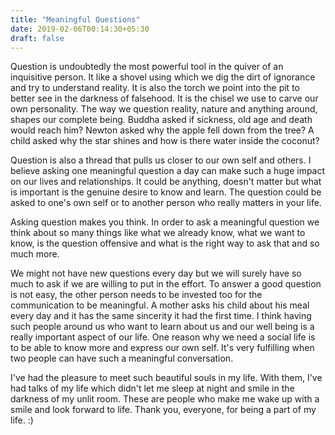```yaml
---
title: "Meaningful Questions"
date: 2019-02-06T00:14:30+05:30
draft: false
---
```


Question is undoubtedly the most powerful tool in the quiver of an inquisitive person. It like a shovel using which we dig the dirt of ignorance and try to understand reality. It is also the torch we point into the pit to better see in the darkness of falsehood. It is the chisel we use to carve our own personality. The way we question reality, nature and anything around, shapes our complete being. Buddha asked if sickness, old age and death would reach him? Newton asked why the apple fell down from the tree? A child asked why the star shines and how is there water inside the coconut?


Question is also a thread that pulls us closer to our own self and others. I believe asking one meaningful question a day can make such a huge impact on our lives and relationships. It could be anything, doesn't matter but what is important is the genuine desire to know and learn. The question could be asked to one's own self or to another person who really matters in your life.

Asking question makes you think. In order to ask a meaningful question we think about so many things like what we already know, what we want to know, is the question offensive and what is the right way to ask that and so much more.

We might not have new questions every day but we will surely have so much to ask if we are willing to put in the effort. To answer a good question is not easy, the other person needs to be invested too for the communication to be meaningful. A mother asks his child about his meal every day and it has the same sincerity it had the first time. I think having such people around us who want to learn about us and our well being is a really important aspect of our life. One reason why we need a social life is to be able to know more and express our own self. It's very fulfilling when two people can have such a meaningful conversation.

I've had the pleasure to meet such beautiful souls in my life. With them, I've had talks of my life which didn't let me sleep at night and smile in the darkness of my unlit room. These are people who make me wake up with a smile and look forward to life. Thank you, everyone, for being a part of my life. :)

